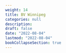 ```yaml
---
weight: 14
title: BV Winnipeg
categories: null
description: 
draft: false
date: "2022-08-04"
lastmod: "2022-08-04"
bookCollapseSection: true
---
```


